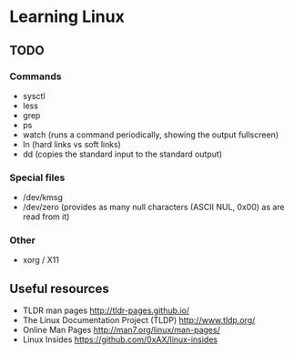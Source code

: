 # Learning Linux

## TODO

### Commands
- sysctl
- less
- grep
- ps
- watch (runs a command periodically, showing the output fullscreen)
- ln (hard links vs soft links)
- dd (copies the standard input to the standard output)

### Special files
- /dev/kmsg
- /dev/zero (provides as many null characters (ASCII NUL, 0x00) as are read from it)

### Other
- xorg / X11

## Useful resources
- TLDR man pages http://tldr-pages.github.io/
- The Linux Documentation Project (TLDP) http://www.tldp.org/
- Online Man Pages http://man7.org/linux/man-pages/
- Linux Insides https://github.com/0xAX/linux-insides
